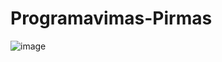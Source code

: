 # Programavimas-Pirmas

![image](https://user-images.githubusercontent.com/90028851/150111893-2531190d-7610-4462-9377-0618f19bdc71.png)
